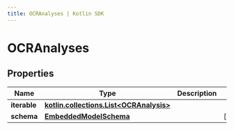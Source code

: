 ```yaml
---
title: OCRAnalyses | Kotlin SDK
---
```



# OCRAnalyses

## Properties
Name | Type | Description | Notes
------------ | ------------- | ------------- | -------------
**iterable** | [**kotlin.collections.List&lt;OCRAnalysis&gt;**](OCRAnalysis) |  | 
**schema** | [**EmbeddedModelSchema**](EmbeddedModelSchema) |  |  [optional]



